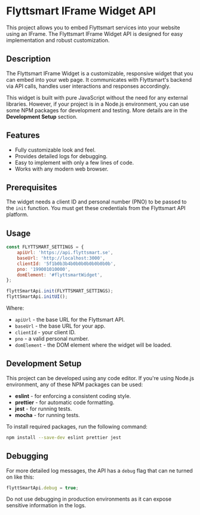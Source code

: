# Flyttsmart IFrame Widget API

This project allows you to embed Flyttsmart services into your website using an IFrame. The Flyttsmart IFrame Widget API is designed for easy implementation and robust customization.

## Description

The Flyttsmart IFrame Widget is a customizable, responsive widget that you can embed into your web page. It communicates with Flyttsmart's backend via API calls, handles user interactions and responses accordingly.

This widget is built with pure JavaScript without the need for any external libraries. However, if your project is in a Node.js environment, you can use some NPM packages for development and testing. More details are in the **Development Setup** section.

## Features

- Fully customizable look and feel.
- Provides detailed logs for debugging.
- Easy to implement with only a few lines of code.
- Works with any modern web browser.

## Prerequisites

The widget needs a client ID and personal number (PNO) to be passed to the `init` function. You must get these credentials from the Flyttsmart API platform.

## Usage

```javascript
const FLYTTSMART_SETTINGS = {
    apiUrl: 'https://api.flyttsmart.se',
    baseUrl: 'http://localhost:3000',
    clientId: '5f1b0b3b4b0b0b0b0b0b0b0b',
    pno: '199001010000',
    domElement: '#flyttsmartWidget',
};

flyttSmartApi.init(FLYTTSMART_SETTINGS);
flyttSmartApi.initUI();
```

Where:
- `apiUrl` - the base URL for the Flyttsmart API.
- `baseUrl` - the base URL for your app.
- `clientId` - your client ID.
- `pno` - a valid personal number.
- `domElement` - the DOM element where the widget will be loaded.

## Development Setup

This project can be developed using any code editor. If you're using Node.js environment, any of these NPM packages can be used:

- **eslint** - for enforcing a consistent coding style.
- **prettier** - for automatic code formatting.
- **jest** - for running tests.  
- **mocha** - for running tests.


To install required packages, run the following command:

```bash
npm install --save-dev eslint prettier jest
```

## Debugging

For more detailed log messages, the API has a `debug` flag that can ne turned on like this:

```javascript
flyttSmartApi.debug = true;
```

Do not use debugging in production environments as it can expose sensitive information in the logs.
